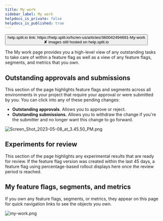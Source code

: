 ```yaml
---
title: My work
sidebar_label: My work
helpdocs_is_private: false
helpdocs_is_published: true
---
```


<p>
  <button style={{borderRadius:'8px', border:'1px', fontFamily:'Courier New', fontWeight:'800', textAlign:'left'}}> help.split.io link: https://help.split.io/hc/en-us/articles/360042494691-My-work <br /> ✘ images still hosted on help.split.io </button>
</p>

The My work page provides you a high-level view of any outstanding tasks to take care of within a feature flag as well as a view of any feature flags, segments, and metrics that you own.

## Outstanding approvals and submissions 

This section of the page highlights feature flags and segments across all environments in your project that require your approval or were submitted by you. You can click into any of these pending changes:

* **Outstanding approvals**. Allows you to approve or reject.
* **Outstanding submissions.** Allows you to withdraw the change if you're the submitter and no longer want this change to go forward.

<p>
  <img src="https://help.split.io/hc/article_attachments/15594966380429" alt="Screen_Shot_2023-05-08_at_3.45.50_PM.png" />
</p>

## Experiments for review

This section of the page highlights any experimental results that are ready for review. If the feature flag version was created within the last 45 days, a feature flag using percentage-based rollout displays here once the review period is reached.

## My feature flags, segments, and metrics

If you own any feature flags, segments, or metrics, they appear on this page for quick navigation links to see the objects you own.
<p>
  <img src="https://help.split.io/hc/article_attachments/16031905462541" alt="my-work.png" />
</p>
